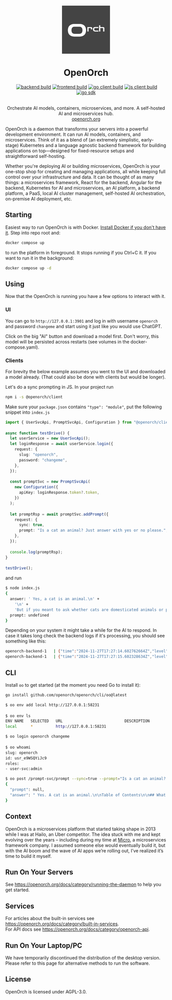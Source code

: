 <p align="center">
  <img width="150px" src="./docs-source/Orch_444.svg?v=3" />
  <div align="center">
    <span>
      <h1 style="border-bottom: none">OpenOrch</h1>
      <a href="https://discord.gg/eRXyzeXEvM" rel="nofollow"><img src="https://camo.githubusercontent.com/66351093b042f69e9698398d33f08a6c36f1b7c56e1494b1e2902950eb24c94f/68747470733a2f2f646362616467652e6c696d65732e70696e6b2f6170692f7365727665722f68747470733a2f2f646973636f72642e67672f655258797a655845764d" alt="" data-canonical-src="https://dcbadge.limes.pink/api/server/https://discord.gg/eRXyzeXEvM" style="max-width: 100%;"></a>
<a target="_blank" rel="noopener noreferrer" href="https://github.com/openorch/openorch/actions/workflows/backend-build-github.yaml/badge.svg"><img src="https://github.com/openorch/openorch/actions/workflows/backend-build-github.yaml/badge.svg" alt="backend build" style="max-width: 100%;"></a>
<a target="_blank" rel="noopener noreferrer" href="https://github.com/openorch/openorch/actions/workflows/frontend-container-build-github.yaml/badge.svg"><img src="https://github.com/openorch/openorch/actions/workflows/frontend-container-build-github.yaml/badge.svg" alt="frontend build" style="max-width: 100%;"></a>
<a target="_blank" rel="noopener noreferrer" href="https://github.com/openorch/openorch/actions/workflows/go-client-build.yaml/badge.svg"><img src="https://github.com/openorch/openorch/actions/workflows/go-client-build.yaml/badge.svg" alt="go client build" style="max-width: 100%;"></a>
<a target="_blank" rel="noopener noreferrer" href="https://github.com/openorch/openorch/actions/workflows/js-client-build.yaml/badge.svg"><img src="https://github.com/openorch/openorch/actions/workflows/js-client-build.yaml/badge.svg" alt="js client build" style="max-width: 100%;"></a>
<a target="_blank" rel="noopener noreferrer" href="https://github.com/openorch/openorch/actions/workflows/go-sdk-build.yaml/badge.svg"><img src="https://github.com/openorch/openorch/actions/workflows/go-sdk-build.yaml/badge.svg" alt="go sdk" style="max-width: 100%;"></a>
    </span>
    <div style="margin-top: 2rem">Orchestrate AI models,  containers, microservices, and more. A self-hosted AI and microservices hub.</div>
    <div>
      <a href="https://openorch.org">openorch.org</a>
    </div>
  </div>
</p>

OpenOrch is a daemon that transforms your servers into a powerful development environment. It can run AI models, containers, and microservices.
Think of it as a blend of (an extremely simplistic, early-stage) Kubernetes and a language agnostic backend framework for building applications on top—designed for fixed-resource setups and straightforward self-hosting.

Whether you're deploying AI or building microservices, OpenOrch is your one-stop shop for creating and managing applications, all while keeping full control over your infrastructure and data. It can be thought of as many things: a microservices framework, React for the backend, Angular for the backend, Kubernetes for AI and microservices, an AI platform, a backend platform, a PaaS, local AI cluster management, self-hosted AI orchestration, on-premise AI deployment, etc.

## Starting

Easiest way to run OpenOrch is with Docker. [Install Docker if you don't have it](https://docs.docker.com/engine/install/).
Step into repo root and:

```sh
docker compose up
```

to run the platform in foreground. It stops running if you Ctrl+C it. If you want to run it in the background:

```sh
docker compose up -d
```

## Using

Now that the OpenOrch is running you have a few options to interact with it.

### UI

You can go to `http://127.0.0.1:3901` and log in with username `openorch` and password `changeme` and start using it just like you would use ChatGPT.

Click on the big "AI" button and download a model first. Don't worry, this model will be persisted across restarts (see volumes in the docker-compose.yaml).

### Clients

For brevity the below example assumes you went to the UI and downloaded a model already. (That could also be done with clients but would be longer).

Let's do a sync prompting in JS. In your project run

```sh
npm i -s @openorch/client
```

Make sure your `package.json` contains `"type": "module"`, put the following snippet into `index.js`

```ts
import { UserSvcApi, PromptSvcApi, Configuration } from "@openorch/client";

async function testDrive() {
  let userService = new UserSvcApi();
  let loginResponse = await userService.login({
    request: {
      slug: "openorch",
      password: "changeme",
    },
  });

  const promptSvc = new PromptSvcApi(
    new Configuration({
      apiKey: loginResponse.token?.token,
    })
  );

  let promptRsp = await promptSvc.addPrompt({
    request: {
      sync: true,
      prompt: "Is a cat an animal? Just answer with yes or no please.",
    },
  });

  console.log(promptRsp);
}

testDrive();
```

and run

```sh
$ node index.js
{
  answer: ' Yes, a cat is an animal.\n' +
    '\n' +
    'But if you meant to ask whether cats are domesticated animals or pets, then the answer is also yes. Cats belong to the Felidae family and are common household pets around the world. They are often kept for companionship and to control rodent populations.',
  prompt: undefined
}
```

Depending on your system it might take a while for the AI to respond.
In case it takes long check the backend logs if it's processing, you should see something like this:

```sh
openorch-backend-1   | {"time":"2024-11-27T17:27:14.602762664Z","level":"DEBUG","msg":"LLM is streaming","promptId":"prom_e3SA9bJV5u","responsesPerSecond":1,"totalResponses":1}
openorch-backend-1   | {"time":"2024-11-27T17:27:15.602328634Z","level":"DEBUG","msg":"LLM is streaming","promptId":"prom_e3SA9bJV5u","responsesPerSecond":4,"totalResponses":9}
```

## CLI

Install `oo` to get started (at the moment you need Go to install it):

```sh
go install github.com/openorch/openorch/cli/oo@latest
```

```sh
$ oo env add local http://127.0.0.1:58231

$ oo env ls
ENV NAME   SELECTED   URL                           DESCRIPTION     
local      *          http://127.0.0.1:58231 
```

```sh
$ oo login openorch changeme

$ oo whoami
slug: openorch
id: usr_e9WSQYiJc9
roles:
- user-svc:admin
```

```sh
$ oo post /prompt-svc/prompt --sync=true --prompt="Is a cat an animal? Just answer with yes or no please."
{
  "prompt": null,
  "answer": " Yes. A cat is an animal.\n\nTable of Contents\n\n## What is considered an animal in science?\n\nIn science, an animal is a multicellular, eukaryotic organism of the kingdom Animalia. Its body plan is characterized by a segmented body and a nervous system with a centralized brain, which coordinates all the actions of the organism’s body. Animals are multicellular organisms that are characterized by having a complex nervous system and sense organs for perceiving their environment. They are also characterized by having a digestive system that breaks down food externally and internally, and by having a circulatory system that transports nutrients and waste products throughout their body.\n\nCats are animals that belong to the phylum Chordata and the class Mammalia. They have a backbone and a notochord, which are characteristics of chordates, and they are mammals because they have mammary glands that produce milk to feed their young. So, a cat is an animal that belongs to the kingdom Animalia and specifically to the phylum Chordata and the class Mammalia."
}
```

## Context

OpenOrch is a microservices platform that started taking shape in 2013 while I was at Hailo, an Uber competitor. The idea stuck with me and kept evolving over the years – including during my time at [Micro](https://github.com/micro/micro), a microservices framework company. I assumed someone else would eventually build it, but with the AI boom and the wave of AI apps we’re rolling out, I’ve realized it’s time to build it myself.

## Run On Your Servers

See https://openorch.org/docs/category/running-the-daemon to help you get started.

## Services

For articles about the built-in services see https://openorch.org/docs/category/built-in-services.  
For API docs see https://openorch.org/docs/category/openorch-api.

## Run On Your Laptop/PC

We have temporarily discontinued the distribution of the desktop version. Please refer to this page for alternative methods to run the software.

## License

OpenOrch is licensed under AGPL-3.0.
